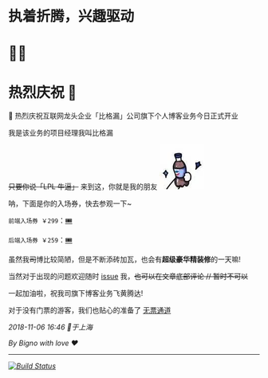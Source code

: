 <div class="align-center">
  <h1>执着折腾，兴趣驱动</h1>
  <h1>🤟🏻</h1>
</div>

# 热烈庆祝 🎉 

🎉 热烈庆祝互联网龙头企业「比格漏」公司旗下个人博客业务今日正式开业

我是该业务的项目经理我叫比格漏

~~只要你说「LPL 牛逼」~~ 来到这，你就是我的朋友 ![干杯](./61541493496_.pic.jpg)

呐，下面是你的入场券，快去参观一下~

`前端入场券 ￥299`：[🎟](./frontEnd/)

`后端入场券 ￥259`：[🎟](./backEnd/)

虽然我~~司~~博比较简陋，但是不断添砖加瓦，也会有**超级豪华精装修**的一天嘛!

当然对于出现的问题欢迎随时 [issue](https://github.com/LBinin/Blog/issues) 我，~~也可以在文章底部评论 // 暂时不可以~~

一起加油啦，祝我司旗下博客业务飞黄腾达!

对于没有门票的游客，我们也贴心的准备了 <a href="/archives/" class="blog-btn">无票通道 <i class="iconfont icon-feiji"/></a>

2018-11-06 16:46 📍于上海

By Bigno with love ❤️

---

[![Build Status](https://travis-ci.org/LBinin/Blog.png?branch=master)](https://travis-ci.org/LBinin/Blog)